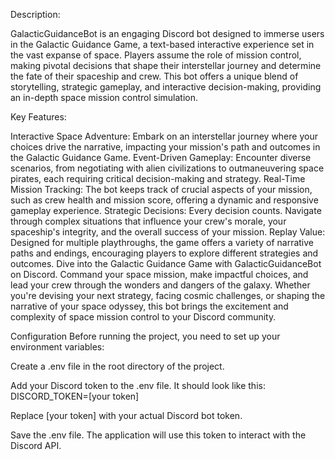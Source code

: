 Description:

GalacticGuidanceBot is an engaging Discord bot designed to immerse users in the Galactic Guidance Game, a text-based interactive experience set in the vast expanse of space. Players assume the role of mission control, making pivotal decisions that shape their interstellar journey and determine the fate of their spaceship and crew. This bot offers a unique blend of storytelling, strategic gameplay, and interactive decision-making, providing an in-depth space mission control simulation.

Key Features:

Interactive Space Adventure: Embark on an interstellar journey where your choices drive the narrative, impacting your mission's path and outcomes in the Galactic Guidance Game. Event-Driven Gameplay: Encounter diverse scenarios, from negotiating with alien civilizations to outmaneuvering space pirates, each requiring critical decision-making and strategy. Real-Time Mission Tracking: The bot keeps track of crucial aspects of your mission, such as crew health and mission score, offering a dynamic and responsive gameplay experience. Strategic Decisions: Every decision counts. Navigate through complex situations that influence your crew's morale, your spaceship's integrity, and the overall success of your mission. Replay Value: Designed for multiple playthroughs, the game offers a variety of narrative paths and endings, encouraging players to explore different strategies and outcomes. Dive into the Galactic Guidance Game with GalacticGuidanceBot on Discord. Command your space mission, make impactful choices, and lead your crew through the wonders and dangers of the galaxy. Whether you're devising your next strategy, facing cosmic challenges, or shaping the narrative of your space odyssey, this bot brings the excitement and complexity of space mission control to your Discord community.

Configuration
Before running the project, you need to set up your environment variables:

Create a .env file in the root directory of the project.

Add your Discord token to the .env file. It should look like this:
DISCORD_TOKEN=[your token]

Replace [your token] with your actual Discord bot token.

Save the .env file. The application will use this token to interact with the Discord API.
